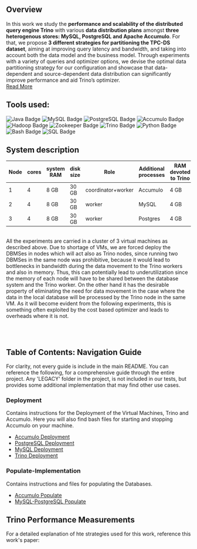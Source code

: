 ## **Overview**


In this work we study the **performance and scalability of the distributed query engine Trino** with various **data distribution plans** amongst **three heterogenous stores: MySQL, PostgreSQL and Apache Accumulo**. For that, we propose **3 different strategies for partitioning the TPC-DS dataset**, aiming at improving query latency and bandwidth, and taking into account both the data model and the business model. Through experiments with a variety of queries and optimizer options, we devise the optimal data partitioning strategy for our configuration and showcase that data-dependent and source-dependent data distribution can significantly improve performance and aid Trino’s optimizer. <br>
[Read More](./)

## **Tools used:**
![Java Badge](https://img.shields.io/badge/Java-007396?style=for-the-badge&logo=java&logoColor=white)
![MySQL Badge](https://img.shields.io/badge/MySQL-4479A1?style=for-the-badge&logo=mysql&logoColor=white)
![PostgreSQL Badge](https://img.shields.io/badge/PostgreSQL-336791?style=for-the-badge&logo=postgresql&logoColor=white)
![Accumulo Badge](https://img.shields.io/badge/Accumulo-000000?style=for-the-badge&logo=apache&logoColor=white)
![Hadoop Badge](https://img.shields.io/badge/Hadoop-FF6B00?style=for-the-badge&logo=apache-hadoop&logoColor=white)
![Zookeeper Badge](https://img.shields.io/badge/Zookeeper-000000?style=for-the-badge&logo=apache&logoColor=white)
![Trino Badge](https://img.shields.io/badge/Trino-34548A?style=for-the-badge&logo=trino&logoColor=white)
![Python Badge](https://img.shields.io/badge/Python-3776AB?style=for-the-badge&logo=python&logoColor=white)
![Bash Badge](https://img.shields.io/badge/Bash-4EAA25?style=for-the-badge&logo=gnu-bash&logoColor=white)
![SQL Badge](https://img.shields.io/badge/SQL-4479A1?style=for-the-badge&logo=sql&logoColor=white)

## System description
| Node | cores | system RAM | disk size | Role               | Additional processes | RAM devoted to Trino |
|------|-------|------------|-----------|--------------------|----------------------|----------------------|
| 1    | 4     | 8 GB      | 30 GB     | coordinator+worker | Accumulo             | 4 GB                 |
| 2    | 4     | 8 GB      | 30 GB     | worker             | MySQL                | 4 GB                 |
| 3    | 4     | 8 GB      | 30 GB     | worker             | Postgres             | 4 GB                 |

<br>All the experiments are carried in a cluster of 3 virtual machines as described above. Due to shortage of VMs, we are forced deploy the DBMSes in nodes which
will act also as Trino nodes, since running two DBMSes in the same node was prohibitive, because it would lead to bottlenecks in bandwidth during the data movement to the Trino workers and also in memory. Thus, this can potentially lead to underutilization since the memory of each node will
have to be shared between the database system and the Trino worker. On the other hand it has the desirable property of eliminating the need for data movement in the case where the data in the local database will be processed by the Trino node in the same VM. As it will become evident from the following experiments, this is something often exploited by the cost based optimizer and leads to overheads where it is not.

<br><br>


## Table of Contents: Navigation Guide
For clarity, not every guide is include in the main README. You can reference the following, for a comprehensive guide through the entire project. Any 'LEGACY' folder in the project, is not included in our tests, but provides some additional implementation that may find other use cases. 
### Deployment
Contains instructions for the Deployment of the Virtual Machines, Trino and Accumulo. Here you will also find bash files for starting and stopping Accumulo on your machine.
- [Accumulo Deployment](./Deployments/Accumulo-Deployment/README.md)
- [PostgreSQL Deployment](./Deployments/PostgreSQL-Deployment/README.md)
- [MySQL Deployment](./Deployments/MySQL-Deployment/README.md)
- [Trino Deployment](./Deployments/Trino-Deployment/README.md)
### Populate-Implementation 
Contains instructions and files for populating the Databases.
- [Accumulo Populate](./Populate-Implementations/Accumulo-Populate/README.md)
- [MySQL-PostgreSQL Populate](./Populate-Implementations/MySQL-Postgres-Populate/README.md)


## Trino Performance Measurements
For a detailed explanation of hte strategies used for this work, reference this work's paper:<br><br>
<!--- ![Paper Preview](paper-image.png) <br>
